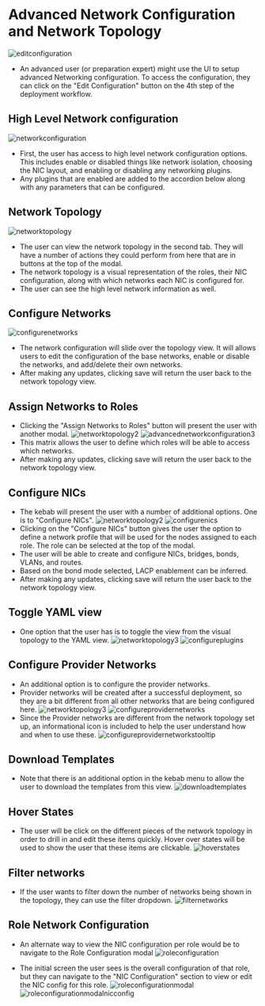 # Advanced Network Configuration and Network Topology
![editconfiguration](img/01-Network-Deployment_Plan.png)
- An advanced user (or preparation expert) might use the UI to setup advanced Networking configuration. To access the configuration, they can click on the "Edit Configuration" button on the 4th step of the deployment workflow.

## High Level Network configuration
![networkconfiguration](img/02-Network-Edit_Configuration_Modal.png)
- First, the user has access to high level network configuration options. This includes enable or disabled things like network isolation, choosing the NIC layout, and enabling or disabling any networking plugins.
- Any plugins that are enabled are added to the accordion below along with any parameters that can be configured.

## Network Topology
![networktopology](img/03-Network-Edit_Configuration_Modal.png)
- The user can view the network topology in the second tab. They will have a number of actions they could perform from here that are in buttons at the top of the modal.
- The network topology is a visual representation of the roles, their NIC configuration, along with which networks each NIC is configured for.
- The user can see the high level network information as well.

## Configure Networks
![configurenetworks](img/04-Network-Configure_Networks.png)
- The network configuration will slide over the topology view. It will allows users to edit the configuration of the base networks, enable or disable the networks, and add/delete their own networks.
- After making any updates, clicking save will return the user back to the network topology view.

## Assign Networks to Roles
- Clicking the "Assign Networks to Roles" button will present the user with another modal.
![networktopology2](img/05-Network-Edit_Configuration_Modal.png)
![advancednetworkconfiguration3](img/06-Network-Assign_Networks_to_Roles.png)
- This matrix allows the user to define which roles will be able to access which networks.
- After making any updates, clicking save will return the user back to the network topology view.

## Configure NICs
- The kebab will present the user with a number of additional options. One is to "Configure NICs".
![networktopology2](img/07-Network-Edit_Configuration_Modal.png)
![configurenics](img/08-Network-Configure_NICs.png)
- Clicking on the "Configure NICs" button gives the user the option to define a network profile that will be used for the nodes assigned to each role. The role can be selected at the top of the modal.
- The user will be able to create and configure NICs, bridges, bonds, VLANs, and routes.
- Based on the bond mode selected, LACP enablement can be inferred. 
- After making any updates, clicking save will return the user back to the network topology view.

## Toggle YAML view
- One option that the user has is to toggle the view from the visual topology to the YAML view.
![networktopology3](img/09-Toggle_YAML_View.png)
![configureplugins](img/10-YAML_View.png)

## Configure Provider Networks
- An additional option is to configure the provider networks.
- Provider networks will be created after a successful deployment, so they are a bit different from all other networks that are being configured here.
![networktopology3](img/11-Network-Edit_Configuration_Modal.png)
![configureprovidernetworks](img/12-Configure_Provider_Networks.png)
- Since the Provider networks are different from the network topology set up, an informational icon is included to help the user understand how and when to use these.
![configureprovidernetworkstooltip](img/13-Configure_Provider_Networks_Tooltip.png)

## Download Templates
- Note that there is an additional option in the kebab menu to allow the user to download the templates from this view.
![downloadtemplates](img/14-Network-Download_Templates.png)

## Hover States
- The user will be click on the different pieces of the network topology in order to drill in and edit these items quickly. Hover over states will be used to show the user that these items are clickable.
![hoverstates](img/15-Network-Hover_States.png)

## Filter networks
- If the user wants to filter down the number of networks being shown in the topology, they can use the filter dropdown.
![filternetworks](img/16-Network-Filter_Networks.png)

## Role Network Configuration
- An alternate way to view the NIC configuration per role would be to navigate to the Role Configuration modal
![roleconfiguration](img/17-Network-Deployment_Plan-Roles-Configuration.png)

- The initial screen the user sees is the overall configuration of that role, but they can navigate to the "NIC Configuration" section to view or edit the NIC config for this role.
![roleconfigurationmodal](img/18-Network-Role-Configuration-Modal.png)
![roleconfigurationmodalnicconfig](img/19-Network-Role-Configuration-Modal-Configure_NICs.png)

<!---
- One additional feature in this modal is that the user can filter down the number of networks being shown to reduce the clutter in this view. The user can unselect any networks they want to hide from view.


## Specific Node Network Configuration
![nodenetworkconfiguration](img/2017-8-17-TripleO-UI_Edge-Cases41.png)
- The user has the option to configure a few network parameters specifically for each node.
- By clicking on the Nodes section of the UI, they are presented with a list of all nodes that have been registered.

![nodelistview](img/2017-8-17-TripleO-UI_Edge-Cases42.png)
- Within the nodes list view, the user can select a number of nodes and then select the Configure Interfaces option from the actions dropdown.

![configureinterfaces](img/2017-8-17-TripleO-UI_Edge-Cases43.png)
- This modal allows the user to configure the NICs, bonds, and VLANs for just these specified nodes.

![configureinterfaces2](img/2017-8-17-TripleO-UI_Edge-Cases44.png)
-->
